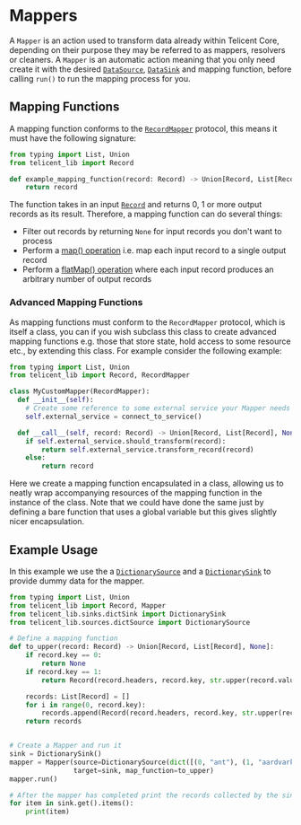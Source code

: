 # Mappers

A `Mapper` is an action used to transform data already within Telicent Core, depending on their purpose they may be
referred to as mappers, resolvers or cleaners.  A `Mapper` is an automatic action meaning that you only need create it
with the desired [`DataSource`](data-sources.md), [`DataSink`](data-sink.md) and mapping function, before calling
`run()` to run the mapping process for you.

## Mapping Functions

A mapping function conforms to the [`RecordMapper`](records.md#working-with-records) protocol, this means it must have
the following signature:

```python
from typing import List, Union
from telicent_lib import Record

def example_mapping_function(record: Record) -> Union[Record, List[Record], None]:
    return record
```

The function takes in an input [`Record`](records.md) and returns 0, 1 or more output records as its result.  Therefore,
a mapping function can do several things:

- Filter out records by returning `None` for input records you don't want to process
- Perform a [map() operation][1] i.e. map each input record to a single output record
- Perform a [flatMap() operation][2] where each input record produces an arbitrary number of output records

### Advanced Mapping Functions

As mapping functions must conform to the `RecordMapper` protocol, which is itself a class, you can if you wish 
subclass this class to create advanced mapping functions e.g. those that store state, hold access to some resource 
etc., by extending this class.  For example consider the following example:

```python
from typing import List, Union
from telicent_lib import Record, RecordMapper

class MyCustomMapper(RecordMapper):
  def __init__(self):
    # Create some reference to some external service your Mapper needs
    self.external_service = connect_to_service()

  def __call__(self, record: Record) -> Union[Record, List[Record], None]:
    if self.external_service.should_transform(record):
        return self.external_service.transform_record(record)
    else:
        return record
```

Here we create a mapping function encapsulated in a class, allowing us to neatly wrap accompanying resources of the 
mapping function in the instance of the class.  Note that we could have done the same just by defining a bare 
function that uses a global variable but this gives slightly nicer encapsulation.

## Example Usage

In this example we use the a [`DictionarySource`](data-sources.md#dictionary-source) and a
[`DictionarySink`](data-sinks.md#dictionary-sink) to provide dummy data for the mapper.

```python
from typing import List, Union
from telicent_lib import Record, Mapper
from telicent_lib.sinks.dictSink import DictionarySink
from telicent_lib.sources.dictSource import DictionarySource

# Define a mapping function
def to_upper(record: Record) -> Union[Record, List[Record], None]:
    if record.key == 0:
        return None
    if record.key == 1:
        return Record(record.headers, record.key, str.upper(record.value), None)

    records: List[Record] = []
    for i in range(0, record.key):
        records.append(Record(record.headers, record.key, str.upper(record.value), None))
    return records


# Create a Mapper and run it
sink = DictionarySink()
mapper = Mapper(source=DictionarySource(dict([(0, "ant"), (1, "aardvark"), (2, "bat"), (3, "camel")])),
                target=sink, map_function=to_upper)
mapper.run()

# After the mapper has completed print the records collected by the sink
for item in sink.get().items():
    print(item)
```


[1]: https://en.wikipedia.org/wiki/Map_(higher-order_function)
[2]: https://stackoverflow.com/questions/26684562/whats-the-difference-between-map-and-flatmap-methods-in-java-8
